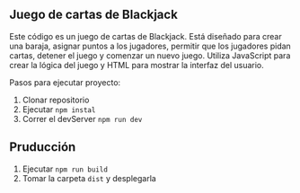 ## Juego de cartas de Blackjack

Este código es un juego de cartas de Blackjack. Está diseñado para crear una baraja, asignar puntos a los jugadores, permitir que los jugadores pidan cartas, detener el juego y comenzar un nuevo juego. 
Utiliza JavaScript para crear la lógica del juego y HTML para mostrar la interfaz del usuario.

Pasos para ejecutar proyecto:
1. Clonar repositorio
2. Ejecutar ```npm instal```
3. Correr el devServer ```npm run dev```

## Pruducción
1. Ejecutar ```npm run build```
2. Tomar la carpeta ```dist``` y desplegarla

